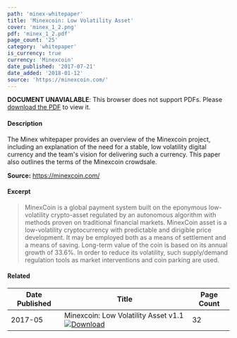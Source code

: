 ```yaml
---
path: 'minex-whitepaper'
title: 'Minexcoin: Low Volatility Asset'
cover: 'minex_1_2.png'
pdf: 'minex_1_2.pdf'
page_count: '25'
category: 'whitepaper'
is_currency: true
currency: 'Minexcoin'
date_published: '2017-07-21'
date_added: '2018-01-12'
source: 'https://minexcoin.com/'
---
```


<object class="pdf_embed" data="/pdf/minex_1_2.pdf" type="application/pdf" width="100%" height="100%">
   <p><b>DOCUMENT UNAVIALABLE</b>: This browser does not support PDFs. Please <a href="/pdf/minex_1_2.pdf">download the PDF</a> to view it.</p>
</object>

#### Description
The Minex whitepaper provides an overview of the Minexcoin project, including an explanation of the need for a stable, low volatility digital currency and the team's vision for delivering such a currency. This paper also outlines the terms of the Minexcoin crowdsale.

**Source:** https://minexcoin.com/

#### Excerpt
> MinexCoin is a global payment system built on the eponymous low-volatility crypto-asset regulated by an autonomous algorithm with methods proven on traditional financial markets.
MinexCoin asset is a low-volatility cryptocurrency with predictable and dirigible price development. It may be employed both as a means of settlement and a means of saving. Long-term value of the coin is based on its annual growth of 33.6%. In order to reduce its volatility, such supply/demand regulation tools as market interventions and coin parking are used.

#### Related
Date Published | Title                                                                                | Page Count
---------------|--------------------------------------------------------------------------------------|------------
2017-05        | Minexcoin: Low Volatility Asset v1.1 [![Download](/assets/download_cloud.svg)](/pdf/minex.pdf) | 32
